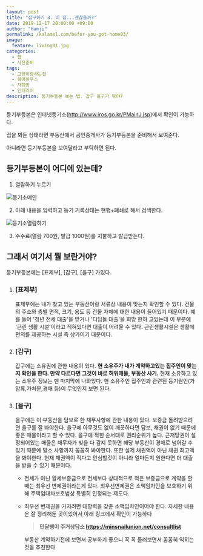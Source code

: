 ```yaml
---
layout: post
title: "집구하기 3. 이 집...괜찮을까?"
date: 2019-12-17 20:00:00 +09:00
author: "Hamji"
permalink: /kalamel.com/befor-you-got-home03/
image: 
  feature: living01.jpg
categories:
  - 집
  - 사전준비
tags:
  - 고양이랑사는집
  - 쉐어하우스
  - 자취방
  - 인테리어
description: 등기부등본 보는 법. 갑구 을구가 뭐야?
---
```


등기부등본은 인터넷등기소(http://www.iros.go.kr/PMainJ.jsp)에서 확인이 가능하다.

집을 봐둔 상태라면 부동산에서 공인중개사가 등기부등본을 준비해서 보여준다.

아니라면 등기부등본을 보여달라고 부탁하면 된다.

## 등기부등본이 어디에 있는데?

1. 열람하기 누르기

  ![등기소메인](https://s3.us-west-2.amazonaws.com/secure.notion-static.com/c8639e9c-9f9b-44ae-9d71-9f8a922e30f6/Untitled.png?X-Amz-Algorithm=AWS4-HMAC-SHA256&X-Amz-Credential=ASIAT73L2G45ASYU7R7P%2F20191221%2Fus-west-2%2Fs3%2Faws4_request&X-Amz-Date=20191221T080052Z&X-Amz-Expires=86400&X-Amz-Security-Token=IQoJb3JpZ2luX2VjEI7%2F%2F%2F%2F%2F%2F%2F%2F%2F%2FwEaCXVzLXdlc3QtMiJIMEYCIQDJkoKI7xcbZPg168iw%2F0dYSipSI%2F1JnCfqpnU%2BnerGyQIhAPpNNzrY06Q0%2BlYchusyz49zvRgdR%2BQAmjAmBYsu%2FDcxKtwCCOb%2F%2F%2F%2F%2F%2F%2F%2F%2F%2FwEQABoMMjc0NTY3MTQ5MzcwIgyH2XDlXdALYqqneVIqsAKvGLvE1hOhsAnCtSRMdTAvYWcYKwOxzHf4HHr4abFK5KWIUGmB1eEkbh%2FVYwcASKYF%2B9wPClUvfX7DB2oEkRBSR%2FJaalpzXinuqbAd2EQ01srQAxNK2pnoOwLrq5eulsUqiCA7wXoHX2%2ByWfmSpq5ZMidKnCyBFEjeVT1OK4TVmRhBCtKGctSZeRB24LWZ7mkBWdroCo4OVbueVHfx6YfvxUJ33YAvgFPHw5ncPuuU6Ez0%2FE5YRisnfrjhlSYwKphr5yi%2FS%2BXwvvI63y8Ox4D5W%2Fr779D08H3qCUn5XFNruIJNcLhJZ0ejuLFzquYa6YsjXeQqzRHLwKO5azZcemmPvM6qSiutJ%2FTiqB6ETc6vNFkBewSvPLVy1h760MX61Vr0xcTL6bQeTakz4xvuvZZCMO3W9u8FOssCo%2BnVWx%2BlvkZ2FDIM04kCAwTzaEWxTVQpXW9kpHMAqEz%2BCM6aGWTBMHwvNN%2Brb7qIgqrQegBGDtIs6QITU%2Bxp4TM7iKyn%2B6e34kjGtT%2FTnsCKqrHZ2mFkTN%2Fv8YzbEtub1mO15hDw8%2BDeAV%2B2IKG1RNB5YBFaWt%2B89BIq6LwuHFJ0fT74%2FI9IbxdtxjvkBEL%2BqeV%2F5BQsqRfOF32LbTdXsPOjhATreIG%2BBQ%2BK0fU8QWdwB6lCaPproJXBoHYC4NUjalatlSyr07lhD6SZztgNZkEtCkm9gxg7Wn21G4KG2dLhpVcrcC10DWawnV3R%2BR1hG71FPnTMuVCbu4kCHOgTu%2FskTuLCaiI%2Bj8iNfWkiFstA%2F1%2FxNPIVvesqAdqDE6OR1Pg57IXkF0v%2FQ%2BO594COLMlHPdIli5k6mWv7lrNT1gr2PTsVCB3e4BTFKQ%3D%3D&X-Amz-Signature=4f85d5634616f62317c1af8e52e492f586d188096165830c613690480a8e0f8f&X-Amz-SignedHeaders=host&response-content-disposition=filename%20%3D%22Untitled.png%22)

2. 아래 내용을 입력하고 등기 기록상태는 현행+폐쇄로 해서 검색한다.

  ![등기소열람하기](https://s3.us-west-2.amazonaws.com/secure.notion-static.com/6d8fe15b-2095-491e-b8a4-9c9c7d3ecd66/Untitled.png?X-Amz-Algorithm=AWS4-HMAC-SHA256&X-Amz-Credential=ASIAT73L2G45G2VNWFMQ%2F20191221%2Fus-west-2%2Fs3%2Faws4_request&X-Amz-Date=20191221T080149Z&X-Amz-Expires=86400&X-Amz-Security-Token=IQoJb3JpZ2luX2VjEI%2F%2F%2F%2F%2F%2F%2F%2F%2F%2F%2FwEaCXVzLXdlc3QtMiJGMEQCIHsToVpam7eZNw87Q80Xu5W2Ov3EteD%2FnsG0qM8LPTSNAiBQ%2B%2BYxCpOB2F5UNj466QAd7zBXsHMp01KdB4Ln2NSiiSraAgjo%2F%2F%2F%2F%2F%2F%2F%2F%2F%2F8BEAAaDDI3NDU2NzE0OTM3MCIMFdSTvOqYz1SpvH95Kq4CX74UcyVDnJXG74XDrEj0fe91IdF5%2Fk1ntpO6aCAI0jxzF6oFrr%2BByP8fR4IVyzPmxOEeeeVeMNjiih%2BW%2FPUF0WL4dUQsg3oe9I7WbxFO%2B1C5nVNFpS7PxC06Sf0L4r0USjGExECjS5OiaP3t14q4wN1nNcJDbXPjBJsilwSc9sBcl07w3lfoemxCVb3HTtLDCC6ATxVvEC7mTQhczXXNsCxKV%2Bw2YFOmB4iXj5VgFRIMGS0p8TWHDjwLzAZiu5uG8lVTGl3C4%2FK8VaMbCuTkNLYqX23d8rFsow0Ypr8jldHbatMx3AyVux2qnqAGjPJBvw6LnfOHsJbIZLxoFVGl10%2B1VgoLvdCIK1LnIjLK09HGXfFKOhEhP5pVOZoFTLq%2FhwApbskA4yJDDxHEWUAw9ID37wU6zwIsZom%2FwKshwPBN6PFXNUgl%2FLrhPr5NFRQCVmy2yGe%2Bse%2B89H3cgcaNLcZpLOUWyxHqJoZY7LfuIiItaVhmjSubgTDNbqEmoIyaTvT6az2VfT6TS8Zw%2Bw1ZoE1cUw9ouGcw0eAOf5qiQu5kw495tVQoFdzbWM%2Fr3keWqUWGNoM7pzGN%2B8iwks4vAOXd%2FbwCghCF3uFCYzGStFUD41EBNvge9p4AAQ5CzgOp5C38O8ePUsSBNIgHAa%2FHcijAsiwIPW6b9cNbe7Q8FnwsRMkfKR6X0O3HRshCfQTdaHm01t%2BG%2FOho26In6y3MJMsTEZsNcisu3tv%2FRevy6rkMCNwMXIfrzkPTp2XfdEx3QVaD053pWCVuLHyr56JgRd574F6QMBx2FhdFBkqzdUkfmg58K%2FiICJY51pYdgk4IpTh69ujbC6VOagHvNN%2BrfJIJeR94tA%3D%3D&X-Amz-Signature=7c602062f621a023aceb674db2794392fabdc99da7eadb080ed893a6642c2858&X-Amz-SignedHeaders=host&response-content-disposition=filename%20%3D%22Untitled.png%22)

3. 수수료(열람 700원, 발급 1000원)를 지불하고 발급받는다.

## 그래서 여기서 뭘 보란거야?

등기부등본에는 [표제부], [갑구], [을구] 가있다.

1. ### [표제부]

   표제부에는 내가 찾고 있는 부동산이랑 서류상 내용이 맞는지 확인할 수 있다. 건물의 주소와 층별 면적, 크기, 용도 등 건물 자체에 대한 내용이 들어있기 때문이다. 예를 들어 '청년 전세 대출'을 받거나 '디딤돌 대출'을 희망 한하 고있는데 이 부분에 '근린 생활 시설'이라고 적혀있다면 대출이 어려울 수 있다. 근린생활시설은 생활에 편의를 제공하는 시설 즉 상가이기 때문이다.

2. ### [갑구]

   갑구에는 소유권에 관한 내용이 있다. **현 소유주가 내가 계약하고있는 집주인이 맞는지 확인을 한다. 만약 다르다면 그것이 바로 허위매물, 부동산 사기.** 현재 소유하고 있는 소유주 정보는 맨 마지막에 나와있다. 현 소유주인 집주인과 관련된 등기원인(가압류,가처분,경매 등)이 무엇인지 보면 된다.

3. ### [을구]

   을구에는 이 부동산을 담보로 한 채무사항에 관한 내용이 있다. 보증금 돌려받으려면 을구를 잘 봐야한다. 을구에 아무것도 없이 깨끗하다면 담보, 채권이 없기 때문에 좋은 매물이라고 할 수 있다. 을구에 적힌 순서대로 권리순위가 높다. 근저당권이 설정되어있는 매물은 채무자가 빚을 다 갚지 못하면 해당 부동산이 경매로 넘어갈 수 있기 때문에 말소 사항까지 꼼꼼히 봐야한다. 또한 실제 채권액이 아닌 채권 최고액을 봐야한다. 현재 채권액이 적다고 안심할것이 아니라 얼마든지 원한다면 더 대출을 받을 수 있기 때문이다.

   - 전세가 아닌 월세보증금으로 전세보다 상대적으로 적은 보증금으로 계약을 할 때는 최우선 변제권이라는게 있다. 최우선변제권은 소액임차인을 보호하기 위해 주택임대차보호법상 특별히 인정되는 제도다.

   - 최우선 변제권을 가지려면 대항력을 갖춘 소액임차인이어야 한다. 자세한 내용은 잘 정리해둔 곳이있어서 아래 링크에서 확인이 가능하다

     > **민달팽이 주거상담소 https://minsnailunion.net/consultlist**

     부동산 계약하기전에 보면서 공부하기 좋으니 꼭 꼭 둘러보면서 꼼꼼히 익히는것을 추천한다